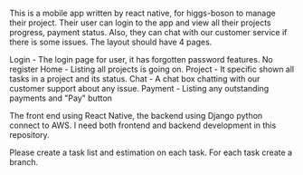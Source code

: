 This is a mobile app written by react native, for higgs-boson to manage their project. Their user can login to the app and view all their projects progress, payment status. Also, they can chat with our customer service if there is some issues. 
The layout should have 4 pages. 

Login - The login page for user, it has forgotten password features. No register
Home - Listing all projects is going on. 
Project - It specific shown all tasks in a project and its status. 
Chat - A chat box chatting with our customer support about any issue. 
Payment - Listing any outstanding payments and "Pay" button 

The front end using React Native, the backend using Django python connect to AWS. I need both frontend and backend development in this repository.

Please create a task list and estimation on each task. For each task create a branch. 
